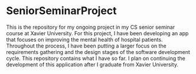 # SeniorSeminarProject

This is the repository for my ongoing project in my CS senior seminar course at Xavier University. For this project, I have been developing an app that focuses on improving the mental health of hospital patients. Throughout the process, I have been putting a larger focus on the requirements gathering and the design stages of the software development cycle. This repository contains what I have so far. I plan on continuing the development of this application after I graduate from Xavier University.

